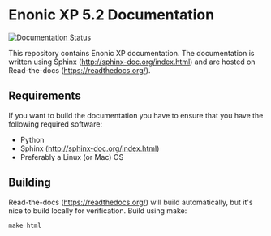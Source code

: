 # Enonic XP 5.2 Documentation

[![Documentation Status](https://readthedocs.org/projects/xp/badge/?version=5.2)](http://xp.readthedocs.org/)

This repository contains Enonic XP documentation. The documentation is
written using Sphinx (http://sphinx-doc.org/index.html) and are hosted
on Read-the-docs (https://readthedocs.org/).

## Requirements

If you want to build the documentation you have to ensure that you
have the following required software:

* Python
* Sphinx (http://sphinx-doc.org/index.html)
* Preferably a Linux (or Mac) OS

## Building

Read-the-docs (https://readthedocs.org/) will build automatically, but
it's nice to build locally for verification. Build using make:

    make html
